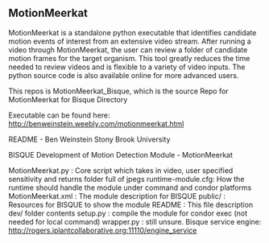 
MotionMeerkat
-----------------------------

MotionMeerkat is a standalone python executable that identifies candidate motion events of interest from an extensive video stream. After running a video through MotionMeerkat, the user can review a folder of candidate motion frames for the target organism. This tool greatly reduces the time needed to review videos and is flexible to a variety of video inputs.  The python source code is also available online for more advanced users.  

This repos is MotionMeerkat_Bisque, which is the source Repo for MotionMeerkat for Bisque Directory

Executable can be found here: http://benweinstein.weebly.com/motionmeerkat.html

README - Ben Weinstein Stony Brook University

BISQUE Development of Motion Detection Module - MotionMeerkat

MotionMeerkat.py  : Core script which takes in video, user specified sensitivity and returns folder full of jpegs
runtime-module.cfg: How the runtime should handle the module under command and condor platforms
MotionMeerkat.xml : The module description for BISQUE
public/           : Resources for BISQUE to show the module 
README			  : This file description dev/ folder contents
setup.py          : compile the module for condor exec (not needed for local command)
wrapper.py          : still unsure.
Bisque service engine: http://rogers.iplantcollaborative.org:11110/engine_service
